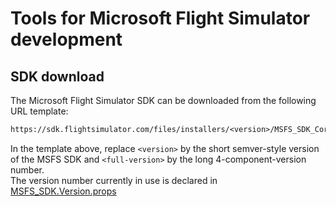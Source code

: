 # Tools for Microsoft Flight Simulator development

## SDK download

The Microsoft Flight Simulator SDK can be downloaded from the following URL template:

```txt
https://sdk.flightsimulator.com/files/installers/<version>/MSFS_SDK_Core_Installer_<full-version>.msi
```

In the template above, replace `<version>` by the short semver-style version of the MSFS SDK and `<full-version>` by the long 4-component-version number.  
The version number currently in use is declared in [MSFS_SDK.Version.props](./MSFS_SDK.Version.props)
